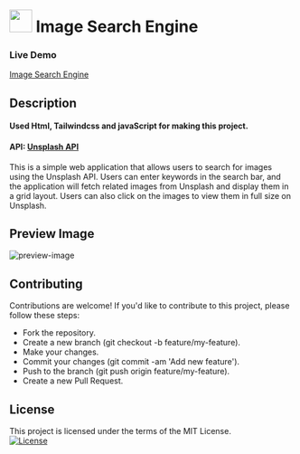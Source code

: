 # <img src="https://github.com/Aryan-561/Image-search-engine/assets/146006037/96eabb6a-686e-4756-aabb-981ec23c66da" width="40"> Image Search Engine

### Live Demo
[Image Search Engine](https://aryan-561.github.io/Image-search-engine/)
## Description
#### Used Html, Tailwindcss and javaScript for making this project.
#### API: [Unsplash API](https://unsplash.com/developers)
This is a simple web application that allows users to search for images using the Unsplash API. Users can enter keywords in the search bar, and the application will fetch related images from Unsplash and display them in a grid layout. Users can also click on the images to view them in full size on Unsplash.

## Preview Image
![preview-image](https://github.com/Aryan-561/Image-search-engine/assets/146006037/8c7330d8-1d60-4080-9b5d-0d7481ed970c)

## Contributing
Contributions are welcome! If you'd like to contribute to this project, please follow these steps:

- Fork the repository.
- Create a new branch (git checkout -b feature/my-feature).
- Make your changes.
- Commit your changes (git commit -am 'Add new feature').
- Push to the branch (git push origin feature/my-feature).
- Create a new Pull Request.

## License
This project is licensed under the terms of the MIT License.<br/>
[![License](https://img.shields.io/badge/License-MIT-blue.svg)](LICENSE)

